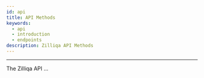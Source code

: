 ```yaml
---
id: api
title: API Methods
keywords:
  - api
  - introduction
  - endpoints
description: Zilliqa API Methods
---
```


---

The Zilliqa API ...
